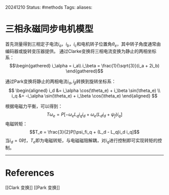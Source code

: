 20241210
Status: #methods
Tags: 
aliases: 
# 三相永磁同步电机模型
首先测量得到三相定子电流$i_a$，$i_b$，$i_c$和电机转子位置角$\theta_e$，其中转子角度通常由编码器或旋转变压器提供。
通过Clarke变换将三相电流变换为静止的两相坐标系：
$$\begin{gathered}
i_\alpha = i_a\\
i_\beta = \frac{1}{\sqrt{3}}(i_a + 2i_b)
\end{gathered}$$

通过Park变换将静止的两相电流$i_\alpha,i_\beta$转换到旋转坐标系：
$$
\begin{aligned}
i_d &= i_\alpha \cos(\theta_e) + i_\beta \sin(\theta_e) \\
i_q &= -i_\alpha \sin(\theta_e) + i_\beta \cos(\theta_e)
\end{aligned}
$$

根据电磁力平衡，可以得到：
$$T \omega_e = P \left[ -\omega_e L_q i_q i_d + \omega_e \left( L_d i_d + \psi_f \right) i_q \right]
$$
电磁转矩：$$T_e = \frac{3}{2}P[\psi_fi_q + (L_d - L_q)i_d i_q]$$
当$i_d =0$时，$T_e$即为电磁转矩，与电磁磁阻解耦，对$i_q$进行控制即可实现转矩的控制。


---
# References
[[Clark 变换]]
[[Park 变换]]